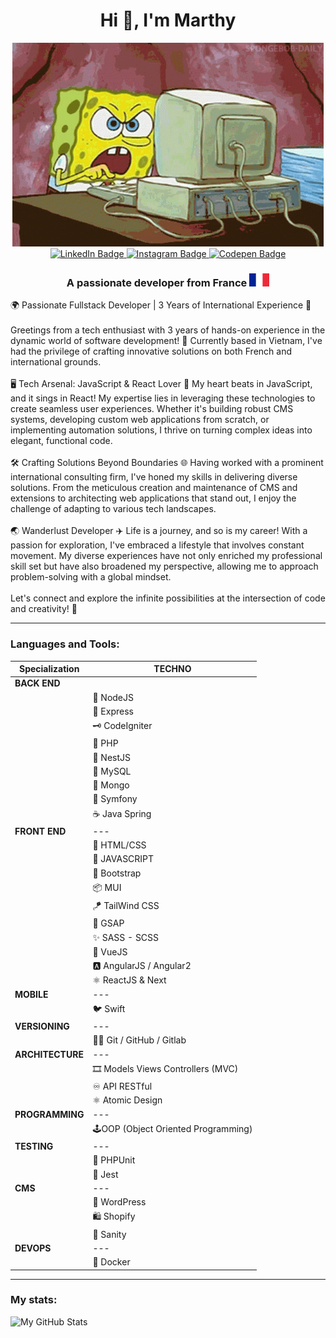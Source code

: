 <h1 align="center">Hi 👋, I'm Marthy</h1>

<div align="center"> <img src="./spongebob-computer.gif"> </div>

<div id="card" align="center">
  <a href="https://www.linkedin.com/in/martin-aubertin-webdev/">
    <img src="https://img.shields.io/badge/LinkedIn-blue?style=for-the-badge&logo=linkedin&logoColor=white" alt="LinkedIn Badge"/>
  </a>
  <a href="https://www.instagram.com/marth__1/">
    <img src="https://img.shields.io/badge/Instagram-red?style=for-the-badge&logo=instagram&logoColor=white" alt="Instagram Badge"/>
  </a>
  <a href="https://codepen.io/marthl">
    <img src="https://img.shields.io/badge/Codepen-black?style=for-the-badge&logo=codepen&logoColor=white" alt="Codepen Badge"/>
  </a>
</div>

<h3 align="center">A passionate developer from France <span> <img src="Flag_of_France.svg.png"> </span> </h3>

🌍 Passionate Fullstack Developer | 3 Years of International Experience 🚀
<br><br>
Greetings from a tech enthusiast with 3 years of hands-on experience in the dynamic world of software development! 🚀 Currently based in Vietnam, I've had the privilege of crafting innovative solutions on both French and international grounds.
<br><br>
🖥️ Tech Arsenal: JavaScript & React Lover 💙
My heart beats in JavaScript, and it sings in React! My expertise lies in leveraging these technologies to create seamless user experiences. Whether it's building robust CMS systems, developing custom web applications from scratch, or implementing automation solutions, I thrive on turning complex ideas into elegant, functional code.
<br><br>
🛠️ Crafting Solutions Beyond Boundaries 🌐
Having worked with a prominent international consulting firm, I've honed my skills in delivering diverse solutions. From the meticulous creation and maintenance of CMS and extensions to architecting web applications that stand out, I enjoy the challenge of adapting to various tech landscapes.
<br><br>
🌏 Wanderlust Developer ✈️
Life is a journey, and so is my career! With a passion for exploration, I've embraced a lifestyle that involves constant movement. My diverse experiences have not only enriched my professional skill set but have also broadened my perspective, allowing me to approach problem-solving with a global mindset.
<br><br>
Let's connect and explore the infinite possibilities at the intersection of code and creativity! 🚀

<hr>

<h3 align="left">Languages and Tools:</h3>

<div align="center">

|Specialization|TECHNO|
|--|--|
|**BACK END**|
||🧩 NodeJS
||📘 Express
||🗝 CodeIgniter
||🗼 PHP
||🚅 NestJS
||💼 MySQL
||🍃 Mongo
||🏰 Symfony  
||☕ Java Spring
|**FRONT END**|---|
||🎨 HTML/CSS
||🎇 JAVASCRIPT
||🎀 Bootstrap
||📦 MUI
||🪁 TailWind CSS
||💪 GSAP
||✨  SASS - SCSS 
||🎏 VueJS
||🅰️ AngularJS / Angular2
||⚛️ ReactJS & Next
|**MOBILE**|---|
||🐦 Swift
|**VERSIONING**|---|
||🐱‍👤 Git / GitHub / Gitlab
|**ARCHITECTURE**|---|
||🎞 Models Views Controllers (MVC)
||♾ API RESTful
||⚛️ Atomic Design
|**PROGRAMMING**|---|
||🕹OOP (Object Oriented Programming)
|**TESTING**|---|
||🧪 PHPUnit
|| 👺 Jest
|**CMS**|---|
||🎫 WordPress
||🛍️ Shopify
||📖 Sanity
|**DEVOPS**|---|
||🐳 Docker

</div>

<hr>

<h3 align="left">My stats:</h3>   

 ![My GitHub Stats](https://github-readme-stats.vercel.app/api/top-langs/?username=MarthL&count_private=true&show_icons=true&theme=transparent)
  
